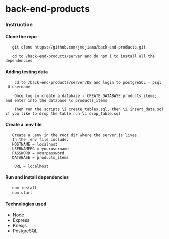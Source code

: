 # back-end-products
### Instruction
#### Clone the repo - 
```
   git clone https://github.com/jmejiamu/back-end-products.git

   cd to /back-end-products/server and do npm i to install all the dependencies

```



#### Adding testing data

```
    cd to /back-end-products/server/DB and login to postgreSQL - psql -U username

    Once log in create a database - CREATE DATABASE products_items; and enter into the database \c products_items

    Then run the scripts \i create_tables.sql, then \i insert_data.sql if you like to drop the table run \i drop_table.sql

```


#### Create a .env file
```
   Create a .env in the root dir where the server.js lives. 
   In the .env file include:
   HOSTNAME = localhost
   USERNAMEPG = yourusername
   PASSWORD = yourpassword 
   DATABASE = products_items

    URL = localhost
```
#### Run and install dependencies
```
   npm install
   npm start
```

#### Technologies used
* Node
* Express
* Knexjs
* PostgreSQL


